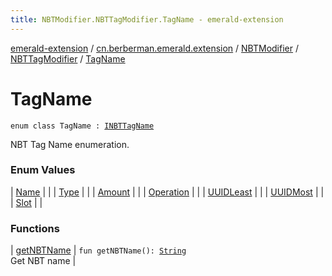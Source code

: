 ```yaml
---
title: NBTModifier.NBTTagModifier.TagName - emerald-extension
---
```


[emerald-extension](../../../../index.html) / [cn.berberman.emerald.extension](../../../index.html) / [NBTModifier](../../index.html) / [NBTTagModifier](../index.html) / [TagName](.)

# TagName

`enum class TagName : `[`INBTTagName`](../-i-n-b-t-tag-name/index.html)

NBT Tag Name enumeration.

### Enum Values

| [Name](-name.html) |  |
| [Type](-type.html) |  |
| [Amount](-amount.html) |  |
| [Operation](-operation.html) |  |
| [UUIDLeast](-u-u-i-d-least.html) |  |
| [UUIDMost](-u-u-i-d-most.html) |  |
| [Slot](-slot.html) |  |

### Functions

| [getNBTName](get-n-b-t-name.html) | `fun getNBTName(): `[`String`](https://kotlinlang.org/api/latest/jvm/stdlib/kotlin/-string/index.html)<br>Get NBT name |

